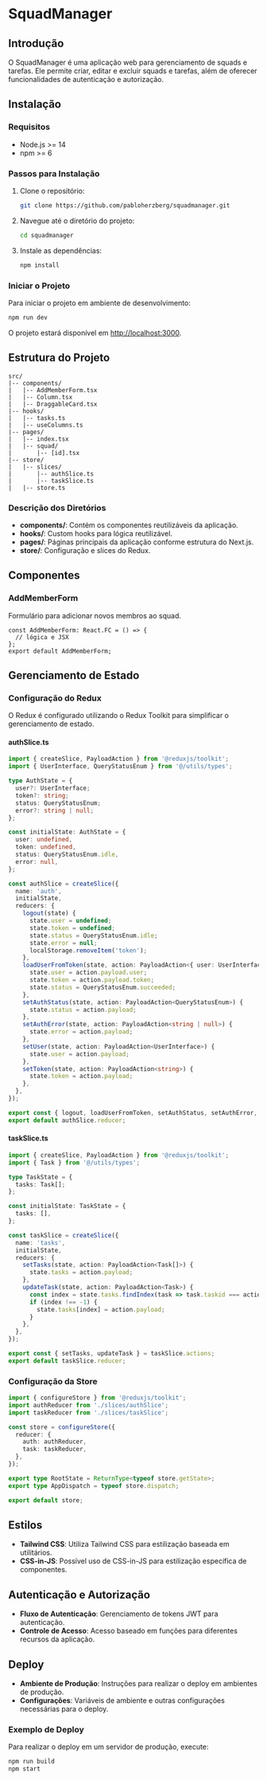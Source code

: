 
# SquadManager

## Introdução
O SquadManager é uma aplicação web para gerenciamento de squads e tarefas. Ele permite criar, editar e excluir squads e tarefas, além de oferecer funcionalidades de autenticação e autorização.

## Instalação

### Requisitos
- Node.js >= 14
- npm >= 6

### Passos para Instalação
1. Clone o repositório:
   ```bash
   git clone https://github.com/pabloherzberg/squadmanager.git
   ```
2. Navegue até o diretório do projeto:
   ```bash
   cd squadmanager
   ```
3. Instale as dependências:
   ```bash
   npm install
   ```

### Iniciar o Projeto
Para iniciar o projeto em ambiente de desenvolvimento:
```bash
npm run dev
```
O projeto estará disponível em [http://localhost:3000](http://localhost:3000).

## Estrutura do Projeto
```plaintext
src/
|-- components/
|   |-- AddMemberForm.tsx
|   |-- Column.tsx
|   |-- DraggableCard.tsx
|-- hooks/
|   |-- tasks.ts
|   |-- useColumns.ts
|-- pages/
|   |-- index.tsx
|   |-- squad/
|       |-- [id].tsx
|-- store/
|   |-- slices/
|       |-- authSlice.ts
|       |-- taskSlice.ts
|   |-- store.ts
```

### Descrição dos Diretórios
- **components/**: Contém os componentes reutilizáveis da aplicação.
- **hooks/**: Custom hooks para lógica reutilizável.
- **pages/**: Páginas principais da aplicação conforme estrutura do Next.js.
- **store/**: Configuração e slices do Redux.

## Componentes

### AddMemberForm
Formulário para adicionar novos membros ao squad.
```tsx
const AddMemberForm: React.FC = () => {
  // lógica e JSX
};
export default AddMemberForm;
```

## Gerenciamento de Estado

### Configuração do Redux
O Redux é configurado utilizando o Redux Toolkit para simplificar o gerenciamento de estado.

#### authSlice.ts
```typescript
import { createSlice, PayloadAction } from '@reduxjs/toolkit';
import { UserInterface, QueryStatusEnum } from '@/utils/types';

type AuthState = {
  user?: UserInterface;
  token?: string;
  status: QueryStatusEnum;
  error?: string | null;
};

const initialState: AuthState = {
  user: undefined,
  token: undefined,
  status: QueryStatusEnum.idle,
  error: null,
};

const authSlice = createSlice({
  name: 'auth',
  initialState,
  reducers: {
    logout(state) {
      state.user = undefined;
      state.token = undefined;
      state.status = QueryStatusEnum.idle;
      state.error = null;
      localStorage.removeItem('token');
    },
    loadUserFromToken(state, action: PayloadAction<{ user: UserInterface; token: string }>) {
      state.user = action.payload.user;
      state.token = action.payload.token;
      state.status = QueryStatusEnum.succeeded;
    },
    setAuthStatus(state, action: PayloadAction<QueryStatusEnum>) {
      state.status = action.payload;
    },
    setAuthError(state, action: PayloadAction<string | null>) {
      state.error = action.payload;
    },
    setUser(state, action: PayloadAction<UserInterface>) {
      state.user = action.payload;
    },
    setToken(state, action: PayloadAction<string>) {
      state.token = action.payload;
    },
  },
});

export const { logout, loadUserFromToken, setAuthStatus, setAuthError, setUser, setToken } = authSlice.actions;
export default authSlice.reducer;
```

#### taskSlice.ts
```typescript
import { createSlice, PayloadAction } from '@reduxjs/toolkit';
import { Task } from '@/utils/types';

type TaskState = {
  tasks: Task[];
};

const initialState: TaskState = {
  tasks: [],
};

const taskSlice = createSlice({
  name: 'tasks',
  initialState,
  reducers: {
    setTasks(state, action: PayloadAction<Task[]>) {
      state.tasks = action.payload;
    },
    updateTask(state, action: PayloadAction<Task>) {
      const index = state.tasks.findIndex(task => task.taskid === action.payload.taskid);
      if (index !== -1) {
        state.tasks[index] = action.payload;
      }
    },
  },
});

export const { setTasks, updateTask } = taskSlice.actions;
export default taskSlice.reducer;
```

### Configuração da Store
```typescript
import { configureStore } from '@reduxjs/toolkit';
import authReducer from './slices/authSlice';
import taskReducer from './slices/taskSlice';

const store = configureStore({
  reducer: {
    auth: authReducer,
    task: taskReducer,
  },
});

export type RootState = ReturnType<typeof store.getState>;
export type AppDispatch = typeof store.dispatch;

export default store;
```

## Estilos
- **Tailwind CSS**: Utiliza Tailwind CSS para estilização baseada em utilitários.
- **CSS-in-JS**: Possível uso de CSS-in-JS para estilização específica de componentes.

## Autenticação e Autorização
- **Fluxo de Autenticação**: Gerenciamento de tokens JWT para autenticação.
- **Controle de Acesso**: Acesso baseado em funções para diferentes recursos da aplicação.

## Deploy
- **Ambiente de Produção**: Instruções para realizar o deploy em ambientes de produção.
- **Configurações**: Variáveis de ambiente e outras configurações necessárias para o deploy.

### Exemplo de Deploy
Para realizar o deploy em um servidor de produção, execute:
```bash
npm run build
npm start
```
